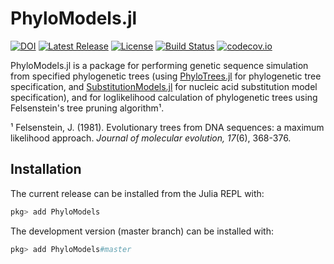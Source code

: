 # PhyloModels.jl
[![DOI](https://zenodo.org/badge/75206540.svg)](https://zenodo.org/badge/latestdoi/75206540)
[![Latest Release](https://img.shields.io/github/release/jangevaare/PhyloModels.jl.svg)](https://github.com/jangevaare/PhyloModels.jl/releases/latest)
[![License](https://img.shields.io/badge/license-MIT-green.svg)](https://github.com/jangevaare/PhyloModels.jl/blob/master/LICENSE)
[![Build Status](https://app.travis-ci.com/jangevaare/PhyloModels.jl.svg?branch=master)](https://app.travis-ci.com/jangevaare/PhyloModels.jl)
[![codecov.io](http://codecov.io/github/jangevaare/PhyloModels.jl/coverage.svg?branch=master)](http://codecov.io/github/jangevaare/PhyloModels.jl?branch=master)

PhyloModels.jl is a package for performing genetic sequence simulation from specified phylogenetic trees (using [PhyloTrees.jl](https://github.com/jangevaare/PhyloTrees.jl) for phylogenetic tree specification, and [SubstitutionModels.jl](https://github.com/BioJulia/SubstitutionModels.jl) for nucleic acid substitution model specification), and for loglikelihood calculation of phylogenetic trees using Felsenstein's tree pruning algorithm¹.

¹ Felsenstein, J. (1981). Evolutionary trees from DNA sequences: a maximum likelihood approach. *Journal of molecular evolution, 17*(6), 368-376.

## Installation

The current release can be installed from the Julia REPL with:

```julia
pkg> add PhyloModels
```

The development version (master branch) can be installed with:

```julia
pkg> add PhyloModels#master
```
